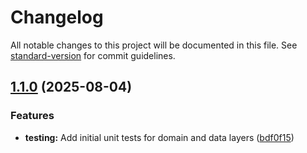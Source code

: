# Changelog

All notable changes to this project will be documented in this file. See [standard-version](https://github.com/conventional-changelog/standard-version) for commit guidelines.

## [1.1.0](https://github.com/arnyigor/aipromptmaster/compare/v4.0.0...v1.1.0) (2025-08-04)


### Features

* **testing:** Add initial unit tests for domain and data layers ([bdf0f15](https://github.com/arnyigor/aipromptmaster/commit/bdf0f15ec415158a518416c75d1ec18da682def8))
